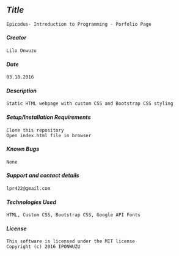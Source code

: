 

## _Title_
	Epicodus- Introduction to Programming - Porfolio Page
	
#### _Creator_
	Lilo Onwuzu 
	
#### _Date_
	03.18.2016

#### _Description_
	Static HTML webpage with custom CSS and Bootstrap CSS styling 

#### _Setup/Installation Requirements_
	Clone this repository
	Open index.html file in browser

#### _Known Bugs_
 	None

#### _Support and contact details_
	lpr422@gmail.com
	
#### _Technologies Used_
	HTML, Custom CSS, Bootstrap CSS, Google API Fonts

#### _License_
	This software is licensed under the MIT license
	Copyright (c) 2016 IPONWUZU


